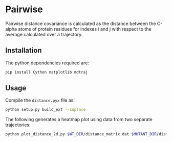 Pairwise
========

Pairwise distance covariance is calculated as the distance between the C-alpha atoms of protein residues for indexes i and j with respect to the average calculated over a trajectory.

Installation
------------

The python dependencies required are:
```bash
pip install Cython matplotlib mdtraj
```
Usage
-----

Compile the `distance.pyx` file as: 
```bash
python setup.py build_ext --inplace
```

The following generates a heatmap plot using data from two separate trajectories:
```bash
python plot_distance_2d.py $WT_DIR/distance_matrix.dat $MUTANT_DIR/distance_matrix.dat
``` 


